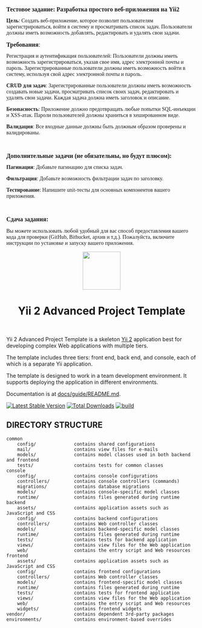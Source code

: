 <div class=WordSection1>

<p class=MsoNormal><b><span style='font-size:12.0pt;line-height:107%;
font-family:"Times New Roman","serif"'>Тестовое задание: Разработка простого
веб-приложения на Yii2<o:p></o:p></span></b></p>

<p class=MsoNormal><b><span style='font-family:"Times New Roman","serif"'>Цель</span></b><span
style='font-family:"Times New Roman","serif"'>: Создать веб-приложение, <span
class=GramE>которое</span> позволит пользователям зарегистрироваться, войти в
систему и просматривать список задач. Пользователи должны иметь возможность
добавлять, редактировать и удалять свои задачи.<o:p></o:p></span></p>

<p class=MsoNormal><b><span style='font-size:12.0pt;line-height:107%;
font-family:"Times New Roman","serif"'>Требования</span></b><span
style='font-size:12.0pt;line-height:107%;font-family:"Times New Roman","serif"'>:<o:p></o:p></span></p>

<p class=MsoNormal><span style='font-family:"Times New Roman","serif"'>Регистрация
и аутентификация пользователей: Пользователи должны иметь возможность
зарегистрироваться, указав свое имя, адрес электронной почты и пароль.
Зарегистрированные пользователи должны иметь возможность войти в систему,
используя свой адрес электронной почты и пароль.<o:p></o:p></span></p>

<p class=MsoNormal><b><span style='font-family:"Times New Roman","serif"'>CRUD
для задач</span></b><span style='font-family:"Times New Roman","serif"'>:
Зарегистрированные пользователи должны иметь возможность создавать новые
задачи, просматривать список своих задач, редактировать и удалять свои задачи.
Каждая задача должна иметь заголовок и описание.<o:p></o:p></span></p>

<p class=MsoNormal><b><span style='font-family:"Times New Roman","serif"'>Безопасность</span></b><span
style='font-family:"Times New Roman","serif"'>: Приложение должно предотвращать
любые попытки SQL-инъекции и XSS-атак. Пароли пользователей должны храниться в
хешированном виде.<o:p></o:p></span></p>

<p class=MsoNormal><b><span style='font-family:"Times New Roman","serif"'>Валидация</span></b><span
style='font-family:"Times New Roman","serif"'>: Все входные данные должны быть
должным образом проверены и <span class=SpellE>валидированы</span>.<o:p></o:p></span></p>

<p class=MsoNormal><span style='font-family:"Times New Roman","serif"'><o:p>&nbsp;</o:p></span></p>

<p class=MsoNormal><b><span style='font-size:12.0pt;line-height:107%;
font-family:"Times New Roman","serif"'>Дополнительные задачи (не обязательны,
но будут плюсом):<o:p></o:p></span></b></p>

<p class=MsoNormal><b><span style='font-family:"Times New Roman","serif"'>Пагинация</span></b><span
style='font-family:"Times New Roman","serif"'>: Добавьте пагинацию для списка
задач.<o:p></o:p></span></p>

<p class=MsoNormal><b><span style='font-family:"Times New Roman","serif"'>Фильтрация</span></b><span
style='font-family:"Times New Roman","serif"'>: Добавьте возможность фильтрации
задач по заголовку.<o:p></o:p></span></p>

<p class=MsoNormal><b><span style='font-family:"Times New Roman","serif"'>Тестирование</span></b><span
style='font-family:"Times New Roman","serif"'>: Напишите <span class=SpellE>unit</span>-тесты
для основных компонентов вашего приложения.<o:p></o:p></span></p>

<p class=MsoNormal><span style='font-family:"Times New Roman","serif"'><o:p>&nbsp;</o:p></span></p>

<p class=MsoNormal><b><span style='font-size:12.0pt;line-height:107%;
font-family:"Times New Roman","serif"'>Сдача задания:<o:p></o:p></span></b></p>

<p class=MsoNormal><span style='font-family:"Times New Roman","serif"'>Вы
можете использовать любой удобный для вас способ предоставления вашего кода для
проверки (<span class=SpellE>GitHub</span>, <span class=SpellE>Bitbucket</span>,
архив и т.д.). Пожалуйста, включите инструкции по установке и запуску вашего
приложения.<o:p></o:p></span></p>

</div>

<p align="center">
    <a href="https://github.com/yiisoft" target="_blank">
        <img src="https://avatars0.githubusercontent.com/u/993323" height="100px">
    </a>
    <h1 align="center">Yii 2 Advanced Project Template</h1>
    <br>
</p>

Yii 2 Advanced Project Template is a skeleton [Yii 2](https://www.yiiframework.com/) application best for
developing complex Web applications with multiple tiers.

The template includes three tiers: front end, back end, and console, each of which
is a separate Yii application.

The template is designed to work in a team development environment. It supports
deploying the application in different environments.

Documentation is at [docs/guide/README.md](docs/guide/README.md).

[![Latest Stable Version](https://img.shields.io/packagist/v/yiisoft/yii2-app-advanced.svg)](https://packagist.org/packages/yiisoft/yii2-app-advanced)
[![Total Downloads](https://img.shields.io/packagist/dt/yiisoft/yii2-app-advanced.svg)](https://packagist.org/packages/yiisoft/yii2-app-advanced)
[![build](https://github.com/yiisoft/yii2-app-advanced/workflows/build/badge.svg)](https://github.com/yiisoft/yii2-app-advanced/actions?query=workflow%3Abuild)

DIRECTORY STRUCTURE
-------------------

```
common
    config/              contains shared configurations
    mail/                contains view files for e-mails
    models/              contains model classes used in both backend and frontend
    tests/               contains tests for common classes    
console
    config/              contains console configurations
    controllers/         contains console controllers (commands)
    migrations/          contains database migrations
    models/              contains console-specific model classes
    runtime/             contains files generated during runtime
backend
    assets/              contains application assets such as JavaScript and CSS
    config/              contains backend configurations
    controllers/         contains Web controller classes
    models/              contains backend-specific model classes
    runtime/             contains files generated during runtime
    tests/               contains tests for backend application    
    views/               contains view files for the Web application
    web/                 contains the entry script and Web resources
frontend
    assets/              contains application assets such as JavaScript and CSS
    config/              contains frontend configurations
    controllers/         contains Web controller classes
    models/              contains frontend-specific model classes
    runtime/             contains files generated during runtime
    tests/               contains tests for frontend application
    views/               contains view files for the Web application
    web/                 contains the entry script and Web resources
    widgets/             contains frontend widgets
vendor/                  contains dependent 3rd-party packages
environments/            contains environment-based overrides
```
